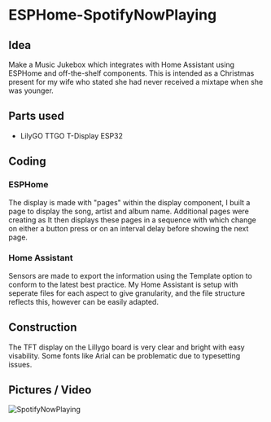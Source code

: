 # ESPHome-SpotifyNowPlaying

## Idea
Make a Music Jukebox which integrates with Home Assistant using ESPHome and off-the-shelf components. This is intended as a Christmas present for my wife who stated she had never received a mixtape when she was younger.


## Parts used

- LilyGO TTGO T-Display ESP32

## Coding

### ESPHome
The display is made with "pages" within the display component, I built a page to display the song, artist and album name. Additional pages were creating as 
It then displays these pages in a sequence with which change on either a button press or on an interval delay before showing the next page.

### Home Assistant
Sensors are made to export the information using the Template option to conform to the latest best practice. My Home Assistant is setup with seperate files for each aspect to give granularity, and the file structure reflects this, however can be easily adapted.

## Construction
The TFT display on the Lillygo board is very clear and bright with easy visability. Some fonts like Arial can be problematic due to typesetting issues.

## Pictures / Video

![SpotifyNowPlaying](https://user-images.githubusercontent.com/68851601/201924545-12c760c9-283e-4254-9228-4fdef07ab300.png)


